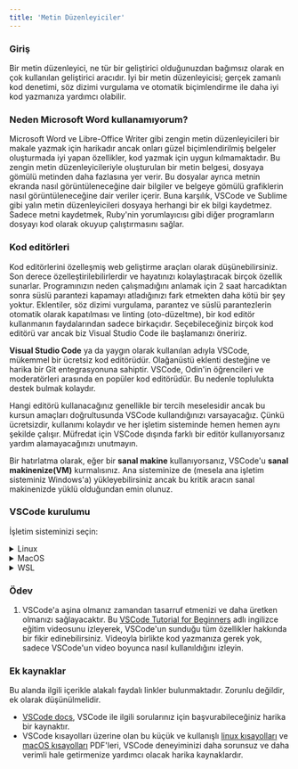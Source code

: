 ```yaml
---
title: 'Metin Düzenleyiciler'
---
```


### Giriş

Bir metin düzenleyici, ne tür bir geliştirici olduğunuzdan bağımsız olarak en çok kullanılan geliştirici aracıdır. İyi bir metin düzenleyicisi; gerçek zamanlı kod denetimi, söz dizimi vurgulama ve otomatik biçimlendirme ile daha iyi kod yazmanıza yardımcı olabilir.

### Neden Microsoft Word kullanamıyorum?

Microsoft Word ve Libre-Office Writer gibi zengin metin düzenleyicileri bir makale yazmak için harikadır ancak onları güzel biçimlendirilmiş belgeler oluşturmada iyi yapan özellikler, kod yazmak için uygun kılmamaktadır. Bu zengin metin düzenleyicileriyle oluşturulan bir metin belgesi, dosyaya gömülü metinden daha fazlasına yer verir. Bu dosyalar ayrıca metnin ekranda nasıl görüntüleneceğine dair bilgiler ve belgeye gömülü grafiklerin nasıl görüntüleneceğine dair veriler içerir. Buna karşılık, VSCode ve Sublime gibi yalın metin düzenleyicileri dosyaya herhangi bir ek bilgi kaydetmez. Sadece metni kaydetmek, Ruby'nin yorumlayıcısı gibi diğer programların dosyayı kod olarak okuyup çalıştırmasını sağlar.

### Kod editörleri

Kod editörlerini özelleşmiş web geliştirme araçları olarak düşünebilirsiniz. Son derece özelleştirilebilirlerdir ve hayatınızı kolaylaştıracak birçok özellik sunarlar. Programınızın neden çalışmadığını anlamak için 2 saat harcadıktan sonra süslü parantezi kapamayı atladığınızı fark etmekten daha kötü bir şey yoktur. Eklentiler, söz dizimi vurgulama, parantez ve süslü parantezlerin otomatik olarak kapatılması ve linting (oto-düzeltme), bir kod editör kullanmanın faydalarından sadece birkaçıdır. Seçebileceğiniz birçok kod editörü var ancak biz Visual Studio Code ile başlamanızı öneririz.

**Visual Studio Code** ya da yaygın olarak kullanılan adıyla VSCode, mükemmel bir ücretsiz kod editörüdür. Olağanüstü eklenti desteğine ve harika bir Git entegrasyonuna sahiptir. VSCode, Odin'in öğrencileri ve moderatörleri arasında en popüler kod editörüdür. Bu nedenle toplulukta destek bulmak kolaydır.

Hangi editörü kullanacağınız genellikle bir tercih meselesidir ancak bu kursun amaçları doğrultusunda VSCode kullandığınızı varsayacağız. Çünkü ücretsizdir, kullanımı kolaydır ve her işletim sisteminde hemen hemen aynı şekilde çalışır. Müfredat için VSCode dışında farklı bir editör kullanıyorsanız yardım alamayacağınızı unutmayın.

Bir hatırlatma olarak, eğer bir **sanal makine** kullanıyorsanız, VSCode'u **sanal makinenize(VM)** kurmalısınız. Ana sisteminize de (mesela ana işletim sisteminiz Windows'a) yükleyebilirsiniz ancak bu kritik aracın sanal makinenizde yüklü olduğundan emin olunuz.

### VSCode kurulumu

İşletim sisteminizi seçin:

<details markdown="block">
<summary class="dropDown-header">Linux</summary>

#### 1. Adım: VSCode'u indirme

   - **Terminali** açın
   - En son **VSCode** `.deb` paketini indirmek için aşağıdaki komutu çalıştırın

```bash
wget -O code-latest.deb 'https://code.visualstudio.com/sha/download?build=stable&os=linux-deb-x64'
```

#### 2. Adım: VSCode'u yükleme

   - **VSCode** `.deb` paketini yüklemek için aşağıdaki komutu çalıştırın

```bash
sudo apt install ./code-latest.deb
```

   - İstenirse, şifrenizi girin

<div class="lesson-note lesson-note--tip" markdown="1">

`N: Download is performed unsandboxed (...)` ile başlayan bir uyarı görebilirsiniz. Bu konuda endişelenmenize gerek yok. [Daha fazla bilgi için bu reddit gönderisini okuyun.](https://www.reddit.com/r/linux4noobs/comments/ux6cwx/comment/i9x2twx/))

</div>

#### 3. Adım: Kurulum dosyasını silme

```bash
rm code-latest.deb
```

#### 4. Adım: VSCode'u Kullanma
   
VSCode'u iki şekilde başlatabilirsiniz,

   - Uygulamalar menüsünden **Visual Studio Code** öğesine tıklayın
   - **Ya da** terminalden `code` komutunu çalıştırın

```bash
code
```

</details>

<details markdown="block">
<summary class="dropDown-header">MacOS</summary>

#### 1. Adım: VSCode'u indirme

   - En son VSCode kurulum .zip dosyasını otomatik olarak indirmek için [bu bağlantıya](https://code.visualstudio.com/sha/download?build=stable&os=darwin-universal) tıklayın.

#### 2. Adım: VSCode'u yükleme

   - **İndirilenler** klasörünü açın
   - **VSCode-darwin-universal.zip** adlı dosyaya çift tıklayın
   - **Visual Studio Code.app** simgesini **Uygulamalar** klasörü simgesine sürükleyin

#### 3. Adım: Kurulum dosyasını silme

   - **Finder'ı** açın
   - **İndirilenler** klasörüne gidin
   - **VSCode-darwin-universal.zip** adlı dosyayı çöp sepetine taşıyın

#### 4. Adım: VSCode'u kullanma

   - **Uygulamalar** klasörüne gidin
   - **Visual Studio Code'a** çift tıklayın

</details>

<details markdown="block">
<summary class="dropDown-header">WSL</summary>

#### 1. Adım: VSCode'u indirme

- VSCode'u yüklemek için [Visual Studio Code on Windows] (https://code.visualstudio.com/docs/setup/windows) yönergelerini izleyin.

#### 2. Adım: Kurulum dosyasını silme

- **Dosya Gezgini'ni** açın.
- **Downloads** klasörüne gidin.
- **VSCodeUserSetup-version.exe** dosyasını çöp kutusuna sürükleyin.

#### 3. Adım: WSL eklentisini indirme

- Visual Studio Code'u açın.
- Eklentiler sekmesine gidin.
- [WSL uzantısı](https://marketplace.visualstudio.com/items?itemName=ms-vscode-remote.remote-wsl)'nı bulun ve yükleyin.

#### 4. Adım: WSL'nin VSCode'u doğru şekilde açabildiğinden emin olun

- Yeni bir WSL terminali açın.
- Yeni bir VSCode penceresi açmak için aşağıdaki komutu çalıştırın.

  ```bash
  code
  ```

- Birkaç dakika sonra yeni bir VSCode penceresi açılmalı ve VSCode WSL'de açıldığına dair bir bildirim vermelidir.


</details>

### Ödev

<div class="lesson-content__panel" markdown="1">

  1. VSCode'a aşina olmanız zamandan tasarruf etmenizi ve daha üretken olmanızı sağlayacaktır. Bu [VSCode Tutorial for Beginners](https://youtu.be/ORrELERGIHs?t=103) adlı ingilizce eğitim videosunu izleyerek, VSCode'un sunduğu tüm özellikler hakkında bir fikir edinebilirsiniz. Videoyla birlikte kod yazmanıza gerek yok, sadece VSCode'un video boyunca nasıl kullanıldığını izleyin.
</div>

### Ek kaynaklar

Bu alanda ilgili içerikle alakalı faydalı linkler bulunmaktadır. Zorunlu değildir, ek olarak düşünülmelidir.

* [VSCode docs](https://code.visualstudio.com/docs), VSCode ile ilgili sorularınız için başvurabileceğiniz harika bir kaynaktır.
* VSCode kısayolları üzerine olan bu küçük ve kullanışlı [linux kısayolları](https://go.microsoft.com/fwlink/?linkid=832144) ve [macOS kısayolları](https://go.microsoft.com/fwlink/?linkid=832143) PDF'leri, VSCode deneyiminizi daha sorunsuz ve daha verimli hale getirmenize yardımcı olacak harika kaynaklardır.